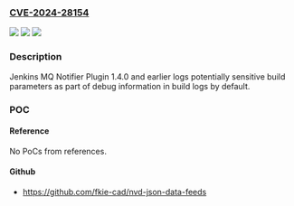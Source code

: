 ### [CVE-2024-28154](https://cve.mitre.org/cgi-bin/cvename.cgi?name=CVE-2024-28154)
![](https://img.shields.io/static/v1?label=Product&message=Jenkins%20MQ%20Notifier%20Plugin&color=blue)
![](https://img.shields.io/static/v1?label=Version&message=0%3C%3D%201.4.0%20&color=brighgreen)
![](https://img.shields.io/static/v1?label=Vulnerability&message=n%2Fa&color=brighgreen)

### Description

Jenkins MQ Notifier Plugin 1.4.0 and earlier logs potentially sensitive build parameters as part of debug information in build logs by default.

### POC

#### Reference
No PoCs from references.

#### Github
- https://github.com/fkie-cad/nvd-json-data-feeds

